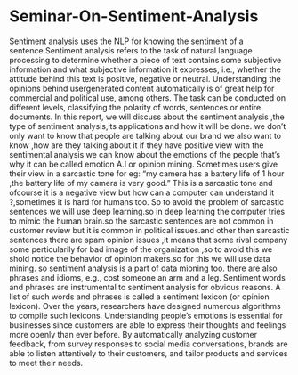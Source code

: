 # Seminar-On-Sentiment-Analysis
Sentiment analysis uses the NLP for knowing the sentiment of a sentence.Sentiment analysis refers to the task of natural language processing to determine whether a piece of text contains some subjective information and what subjective information it expresses, i.e., whether the attitude behind this text is positive, negative or neutral. Understanding the opinions behind usergenerated content automatically is of great help for commercial and political use, among others. The task can be conducted on different levels, classifying the polarity of words, sentences or entire documents. In this report, we will discuss about the sentiment analysis ,the type of sentiment analysis,its applications and how it will be done. we don’t only want to know that people are talking about our brand we also want to know ,how are they talking about it if they have positive view with the sentimental analysis we can know about the emotions of the people that’s why it can be called emotion A.I or opinion mining.
Sometimes users give their view in a sarcastic tone for eg: “my camera has a battery life of 1 hour ,the battery life of my camera is very good.” This is a sarcastic tone and ofcourse it is a negative view but how can a computer can understand it ?,sometimes it is hard for humans too. So to avoid the problem of sarcastic sentences we will use deep learning.so in deep learning the computer tries to mimic the human brain.so the sarcastic sentences are not common in customer review but it is common in political issues.and other then sarcastic sentences there are spam opinion issues ,it means that some rival company some perticularily for bad image of the organization ,so to avoid this we shold notice the behavior of opinion makers.so for this we will use data mining. so sentiment analysis is a part of data mioning too. there are also phrases and idioms, e.g., cost someone an arm and a leg. Sentiment words and phrases are instrumental to sentiment analysis for obvious reasons. A list of such words and phrases is called a sentiment lexicon (or opinion lexicon). Over the years, researchers have designed numerous algorithms to compile such lexicons.
Understanding people’s emotions is essential for businesses since customers are able to express their thoughts and feelings more openly than ever before. By automatically analyzing customer feedback, from survey responses to social media conversations, brands are able to listen attentively to their customers, and tailor products and services to meet their needs.
